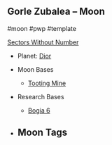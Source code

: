 ## Gorle Zubalea &ndash; Moon

#moon #pwp #template 

[Sectors Without Number]()

- Planet: [Dior]()

- Moon Bases
   -   [Tooting Mine]()

- Research Bases
   -   [Bogia 6]()

- Moon Tags
	- 